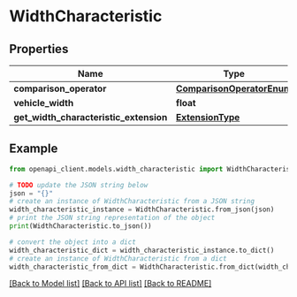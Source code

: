 # WidthCharacteristic


## Properties

Name | Type | Description | Notes
------------ | ------------- | ------------- | -------------
**comparison_operator** | [**ComparisonOperatorEnum**](ComparisonOperatorEnum.md) |  | 
**vehicle_width** | **float** |  | [optional] 
**get_width_characteristic_extension** | [**ExtensionType**](ExtensionType.md) |  | [optional] 

## Example

```python
from openapi_client.models.width_characteristic import WidthCharacteristic

# TODO update the JSON string below
json = "{}"
# create an instance of WidthCharacteristic from a JSON string
width_characteristic_instance = WidthCharacteristic.from_json(json)
# print the JSON string representation of the object
print(WidthCharacteristic.to_json())

# convert the object into a dict
width_characteristic_dict = width_characteristic_instance.to_dict()
# create an instance of WidthCharacteristic from a dict
width_characteristic_from_dict = WidthCharacteristic.from_dict(width_characteristic_dict)
```
[[Back to Model list]](../README.md#documentation-for-models) [[Back to API list]](../README.md#documentation-for-api-endpoints) [[Back to README]](../README.md)


